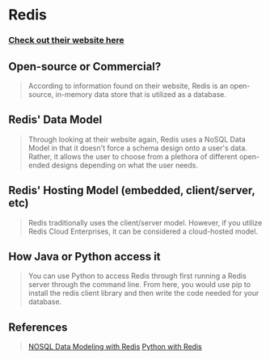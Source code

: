 # Redis

### [Check out their website here](https://redis.io/)

## Open-source or Commercial?
> According to information found on their website, Redis is an open-source, in-memory data store that is utilized as a database.

## Redis' Data Model
> Through looking at their website again, Redis uses a NoSQL Data Model in that it doesn't force a schema design onto a user's data. Rather, it allows the user to choose from a plethora of different open-ended designs depending on what the user needs.

## Redis' Hosting Model (embedded, client/server, etc)
> Redis traditionally uses the client/server model. However, if you utilize Redis Cloud Enterprises, it can be considered a cloud-hosted model.

## How Java or Python access it
> You can use Python to access Redis through first running a Redis server through the command line. From here, you would use pip to install the redis client library and then write the code needed for your database.
## References
> [NOSQL Data Modeling with Redis](https://redis.com/blog/nosql-data-modeling/#:~:text=NoSQL%20Data%20Modeling%20%7C%20Redis)
> [Python with Redis](https://developer.redis.com/develop/python/)